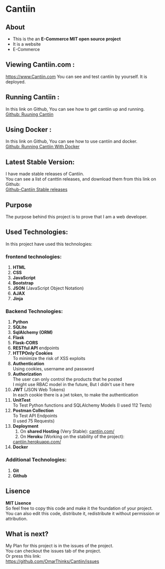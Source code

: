 # Cantiin #




## About ##
- This is the an **E-Commerce MIT open source project**
- It is a website
- E-Commerce


## Viewing Cantiin.com : ##
<a href="https://www.cantiin.com/" target="_blank">
https://www.Cantiin.com</a>
You can see and test cantiin by yourself.  
It is deployed.

## Running Cantiin : ##
In this link on Github, You can see how to get 
cantiin up and running.  
<a 
href="https://github.com/OmarThinks/Cantiin/tree/master/src"
target="_blank">Github: Ruuning Cantiin</a>


## Using Docker : ##
In this link on Github, You can see how to use cantiin and docker.  
<a 
href="https://github.com/OmarThinks/Cantiin/tree/master/docker.md"
target="_blank">Github: Running Cantiin With Docker</a>









## Latest Stable Version: ##

I have made stable releases of Cantiin.<br> 
You can see a list of canttin releases, and download 
them from this link on Github:  
<a 
href="https://github.com/OmarThinks/Cantiin/tags"
target="_blank">
Github-Cantiin Stable releases</a>

## Purpose ##

The purpose behind this project is to prove that I am a 
web developer.

## Used Technologies: ##
In this project have used this technologies:

### frontend technologies: ###
1. **HTML**
2. **CSS**
3. **JavaScript**
4. **Bootstrap**  
5. **JSON** (JavaScript Object Notation)
6. **AJAX**
7. **Jinja**

### Backend Technologies: ###
1. **Python**
2. **SQLite**
3. **SqlAlchemy (ORM)**
4. **Flask**
5. **Flask-CORS**
6. **RESTful API** endpoints
7. **HTTPOnly Cookies**  
To minimize the risk of XSS exploits 
8. **Authentication**  
Using cookies, username and password
9. **Authorization**  
The user can only control the products that he posted  
I might use RBAC model in the future, But I didn't use it here
10. **JWT** (JSON Web Tokens)  
In each cookie there is a jwt token, to make the authentication
11. **UnitTest**  
To Test Python functions and SQLAlchemy Models
(I used 112 Tests)
12. **Postman Collection**  
To Test API Endpoints  
(I used 75 Requests) 
13. **Deployment**  
	1. On **shared Hosting** (Very Stable): 
	<a href="https://www.cantiin.com/">cantiin.com/</a>  
	2. On **Heroku** (Working on the stability of the project):
	<a href="https://cantiin.herokuapp.com/">
	cantiin.herokuapp.com/</a> 
14. **Docker**


### Additional Technologies: ###
1. **Git**
2. **Github**



## Lisence ##
**MIT Lisence**  
So feel free to copy
this code and make it the foundation of your project.  
You can also edit this code, distribute it, redistribute it without
permission or attribution.





## What is next? ## 

My Plan for this project is in the issues of the project.  
You can checkout the issues tab of the project.  
Or press this link:  
<a href="https://github.com/OmarThinks/Cantiin/issues"
target="_blank">https://github.com/OmarThinks/Cantiin/issues</a>






